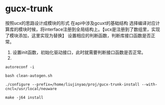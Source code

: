 # gucx-trunk

按照ucx的思路设计成模块的形式
在api中涉及gcuxt的基础结构
选择编译对应计算库的模块时候，将interface注册到全局结构上。【ucx是注册到了数组里，实现了模块添加，这里实现为替换】
设置相应的判断函数，判断库接口函数是否正常。
1. 设置init函数，初始化驱动接口，此时就需要判断接口函数是否正常。
2. 


```
autoreconf -i

bash clean-autogen.sh

./configure --prefix=/home/liujinyao/proj/gucx-trunk-install --with-cncl=/usr/local/neuware

make -j64 install
```